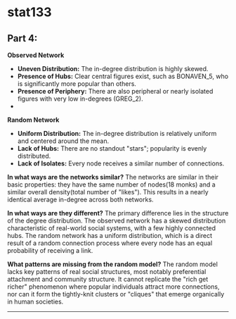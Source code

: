 # stat133
## Part 4: 
**Observed Network**
- **Uneven Distribution:** The in-degree distribution is highly skewed.
- **Presence of Hubs:** Clear central figures exist, such as BONAVEN_5, who is significantly more popular than others.
- **Presence of Periphery:** There are also peripheral or nearly isolated figures with very low in-degrees (GREG_2).
- 
**Random Network**
- **Uniform Distribution:** The in-degree distribution is relatively uniform and centered around the mean.
- **Lack of Hubs:** There are no standout "stars"; popularity is evenly distributed.
- **Lack of Isolates:** Every node receives a similar number of connections.

**In what ways are the networks similar?**
The networks are similar in their basic properties: they have the same number of nodes(18 monks) and a similar overall density(total number of "likes"). This results in a nearly identical average in-degree across both networks.

**In what ways are they different?**
The primary difference lies in the structure of the degree distribution. The observed network has a skewed distribution characteristic of real-world social systems, with a few highly connected hubs. The random network has a uniform distribution, which is a direct result of a random connection process where every node has an equal probability of receiving a link.

**What patterns are missing from the random model?**
The random model lacks key patterns of real social structures, most notably preferential attachment and community structure. It cannot replicate the "rich get richer" phenomenon where popular individuals attract more connections, nor can it form the tightly-knit clusters or "cliques" that emerge organically in human societies.

---
